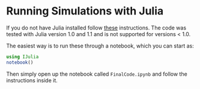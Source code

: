 # Running Simulations with Julia

If you do not have Julia installed follow [these](https://www.youtube.com/watch?v=oyx8M1yoboY) instructions. 
The code was tested with Julia version 1.0 and 1.1 and is not supported for versions < 1.0.


The easiest way is to run these through a notebook, which you can start as:

```Julia
using IJulia
notebook()
```

Then simply open up the notebook called `FinalCode.ipynb` and follow the instructions inside it. 